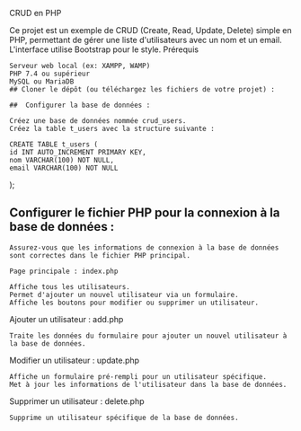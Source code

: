 CRUD en PHP

Ce projet est un exemple de CRUD (Create, Read, Update, Delete) simple en PHP, permettant de gérer une liste d'utilisateurs avec un nom et un email. L'interface utilise Bootstrap pour le style.
Prérequis

    Serveur web local (ex: XAMPP, WAMP)
    PHP 7.4 ou supérieur
    MySQL ou MariaDB
    ## Cloner le dépôt (ou téléchargez les fichiers de votre projet) :
    
    ##  Configurer la base de données :

    Créez une base de données nommée crud_users.
    Créez la table t_users avec la structure suivante :
    
    CREATE TABLE t_users (
    id INT AUTO_INCREMENT PRIMARY KEY,
    nom VARCHAR(100) NOT NULL,
    email VARCHAR(100) NOT NULL
);

## Configurer le fichier PHP pour la connexion à la base de données :

    Assurez-vous que les informations de connexion à la base de données sont correctes dans le fichier PHP principal.

    Page principale : index.php

    Affiche tous les utilisateurs.
    Permet d'ajouter un nouvel utilisateur via un formulaire.
    Affiche les boutons pour modifier ou supprimer un utilisateur.

Ajouter un utilisateur : add.php

    Traite les données du formulaire pour ajouter un nouvel utilisateur à la base de données.

Modifier un utilisateur : update.php

    Affiche un formulaire pré-rempli pour un utilisateur spécifique.
    Met à jour les informations de l'utilisateur dans la base de données.

Supprimer un utilisateur : delete.php

    Supprime un utilisateur spécifique de la base de données.
